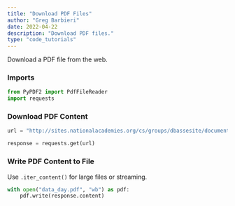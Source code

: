 ```yaml
---
title: "Download PDF Files"
author: "Greg Barbieri"
date: 2022-04-22
description: "Download PDF files."
type: "code_tutorials"
---
```


Download a PDF file from the web.

### Imports

```python
from PyPDF2 import PdfFileReader
import requests
```

### Download PDF Content


```python
url = "http://sites.nationalacademies.org/cs/groups/dbassesite/documents/webpage/dbasse_194828.pdf"
```


```python
response = requests.get(url)
```

### Write PDF Content to File

Use `.iter_content()` for large files or streaming.


```python
with open("data_day.pdf", "wb") as pdf:
    pdf.write(response.content)
```
